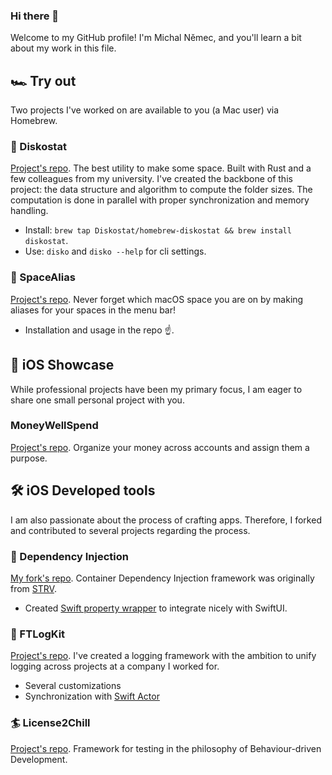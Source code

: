 ### Hi there 👋

Welcome to my GitHub profile! I'm Michal Němec, and you'll learn a bit about my work in this file.


## 🏎️ Try out

Two projects I've worked on are available to you (a Mac user) via Homebrew.

### 🪩 Diskostat

[Project's repo](https://github.com/Diskostat/diskostat/tree/feature/update-readme). The best utility to make some space. Built with Rust and a few colleagues from my university. I've created the backbone of this project: the data structure and algorithm to compute the folder sizes. The computation is done in parallel with proper synchronization and memory handling.

- Install: `brew tap Diskostat/homebrew-diskostat && brew install diskostat`.
- Use: `disko` and `disko --help` for cli settings.

### 🌌 SpaceAlias

[Project's repo](https://gitlab.com/BajaCali/spacealias). Never forget which macOS space you are on by making aliases for your spaces in the menu bar!

- Installation and usage in the repo ☝️.


## 📱 iOS Showcase

While professional projects have been my primary focus, I am eager to share one small personal project with you. 

### MoneyWellSpend

[Project's repo](https://gitlab.com/apodidae/money-well-spend). Organize your money across accounts and assign them a purpose.


## 🛠️ iOS Developed tools

I am also passionate about the process of crafting apps. Therefore, I forked and contributed to several projects regarding the process.


### 💉 Dependency Injection

[My fork's repo](https://gitlab.com/apodidae/ios-dependency-injection). Container Dependency Injection framework was originally from [STRV](https://github.com/strvcom/ios-dependency-injection).

- Created [Swift property wrapper](https://docs.swift.org/swift-book/documentation/the-swift-programming-language/properties/#Property-Wrappers) to integrate nicely with SwiftUI.

### 📒 FTLogKit

[Project's repo](https://github.com/BajaCali/FTLogKit). I've created a logging framework with the ambition to unify logging across projects at a company I worked for.

- Several customizations
- Synchronization with [Swift Actor](https://developer.apple.com/documentation/swift/actor)

### 🏄 License2Chill

[Project's repo](https://gitlab.com/apodidae/license2chill). Framework for testing in the philosophy of Behaviour-driven Development.


<!--
**BajaCali/BajaCali** is a ✨ _special_ ✨ repository because its `README.md` (this file) appears on your GitHub profile.

Here are some ideas to get you started:

- 🔭 I’m currently working on ...
- 🌱 I’m currently learning ...
- 👯 I’m looking to collaborate on ...
- 🤔 I’m looking for help with ...
- 💬 Ask me about ...
- 📫 How to reach me: ...
- 😄 Pronouns: ...
- ⚡ Fun fact: ...
-->
